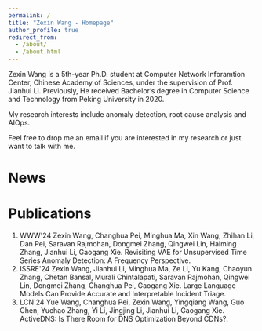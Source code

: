```yaml
---
permalink: /
title: "Zexin Wang - Homepage"
author_profile: true
redirect_from: 
  - /about/
  - /about.html
---
```


Zexin Wang is a 5th-year Ph.D. student at Computer Network Inforamtion Center, Chinese Academy of Sciences, under the supervision of Prof. Jianhui Li. Previously, He received Bachelor’s degree in Computer Science and Technology from Peking University in 2020.

My research interests include anomaly detection, root cause analysis and AIOps.

Feel free to drop me an email if you are interested in my research or just want to talk with me.

News
======


Publications
======
1. WWW'24 Zexin Wang, Changhua Pei, Minghua Ma, Xin Wang, Zhihan Li, Dan Pei, Saravan Rajmohan, Dongmei Zhang, Qingwei Lin, Haiming Zhang, Jianhui Li, Gaogang Xie. Revisiting VAE for Unsupervised Time Series Anomaly Detection: A Frequency Perspective.
2. ISSRE'24 Zexin Wang, Jianhui Li, Minghua Ma, Ze Li, Yu Kang, Chaoyun Zhang, Chetan Bansal, Murali Chintalapati, Saravan Rajmohan, Qingwei Lin, Dongmei Zhang, Changhua Pei, Gaogang Xie. Large Language Models Can Provide Accurate and Interpretable Incident Triage.
3. LCN'24 Yue Wang, Changhua Pei, Zexin Wang, Yingqiang Wang, Guo Chen, Yuchao Zhang, Yi Li, Jingjing Li, Jianhui Li, Gaogang Xie. ActiveDNS: Is There Room for DNS Optimization Beyond CDNs?.
